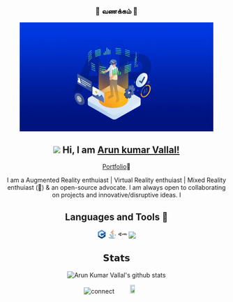 <div align="center">

### 🙏 வணக்கம் 🙏
<img align="center" alt="GIF" height="250px" src="https://github.com/Arunkumarvallal/Arunkumarvallal/blob/master/XR.gif"/>  
<!--<img align="center" alt="GIF" height="250px" src="https://media.giphy.com/media/du3J3cXyzhj75IOgvA/giphy.gif" />!-->

## <img src="https://github.com/TheDudeThatCode/TheDudeThatCode/blob/master/Assets/Hi.gif" width="29px"> Hi, I am [Arun kumar Vallal!](https://arunkumarvallal.github.io/)
[Portfolio](https://arunkumarvallal.github.io/)🤴

I am a Augmented Reality enthuiast  | Virtual Reality enthuiast | Mixed Reality enthuiast (🥽) & an open-source advocate. I am always open to collaborating on projects and innovative/disruptive ideas. I 

## Languages and Tools 🔧  
<code><img height="20" src="https://raw.githubusercontent.com/github/explore/80688e429a7d4ef2fca1e82350fe8e3517d3494d/topics/cpp/cpp.png"></code>
<code><img height="20" src="https://raw.githubusercontent.com/github/explore/80688e429a7d4ef2fca1e82350fe8e3517d3494d/topics/java/java.png"></code>
<code><img height="20" src="https://raw.githubusercontent.com/github/explore/80688e429a7d4ef2fca1e82350fe8e3517d3494d/topics/unity/unity.png"></code>
<code><img height="20" src="https://raw.githubusercontent.com/github/explore/80688e429a7d4ef2fca1e82350fe8e3517d3494d/topics/androidstudio/androidstudio.png"></code>

## 𝗦𝘁𝗮𝘁𝘀

![Arun Kumar Vallal's github stats](https://github-readme-stats.vercel.app/api?username=Arunkumarvallal&show_icons=true&theme=tokyonight&hide=prs&icon_color=6392DF)

<img src="https://i1.wp.com/slfgchurch.com/wp-content/uploads/2019/08/lets-connect-1.png?ssl=1" alt="connect" width="20%" height="10%">

  <a href="https://www.linkedin.com/in/arunkumarvallal/">
  <img src="https://www.cbronline.com/wp-content/uploads/2016/06/linkedin.jpg" height="10%" ; width="15%" ;></img></a>
